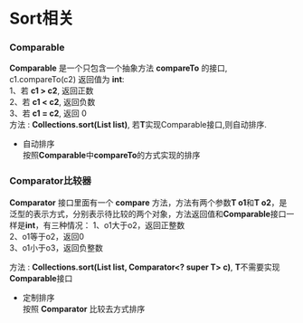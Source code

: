 # Sort相关
### Comparable
**Comparable** 是一个只包含一个抽象方法 **compareTo** 的接口,   
c1.compareTo(c2) 返回值为 **int**:  
1、若 **c1 > c2**, 返回正数  
2、若 **c1 < c2**, 返回负数  
3、若 **c1 = c2**, 返回 0  
方法 : **Collections.sort(List<T>  list)**, 若**T**实现Comparable接口,则自动排序.

- 自动排序  
  按照**Comparable**中**compareTo**的方式实现的排序
### Comparator比较器

**Comparator** 接口里面有一个 **compare** 方法，方法有两个参数**T o1**和**T o2**，是泛型的表示方式，分别表示待比较的两个对象，方法返回值和**Comparable**接口一样是**int**，有三种情况：
1、o1大于o2，返回正整数  
2、o1等于o2，返回0  
3、o1小于o3，返回负整数  

方法 : **Collections.sort(List<T> list, Comparator<? super T> c)**, **T**不需要实现**Comparable**接口  

- 定制排序  
  按照 **Comparator** 比较去方式排序